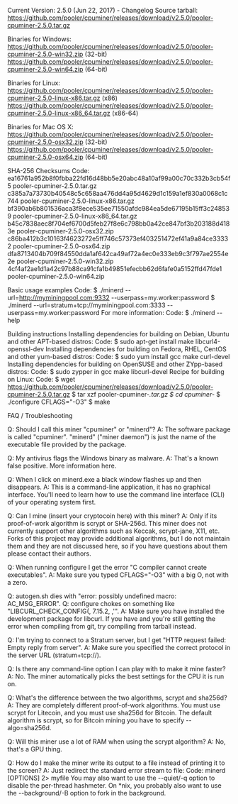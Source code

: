 Current Version: 2.5.0 (Jun 22, 2017) - Changelog
Source tarball: https://github.com/pooler/cpuminer/releases/download/v2.5.0/pooler-cpuminer-2.5.0.tar.gz

Binaries for Windows:
https://github.com/pooler/cpuminer/releases/download/v2.5.0/pooler-cpuminer-2.5.0-win32.zip (32-bit)
https://github.com/pooler/cpuminer/releases/download/v2.5.0/pooler-cpuminer-2.5.0-win64.zip  (64-bit)

Binaries for Linux:
https://github.com/pooler/cpuminer/releases/download/v2.5.0/pooler-cpuminer-2.5.0-linux-x86.tar.gz (x86)
https://github.com/pooler/cpuminer/releases/download/v2.5.0/pooler-cpuminer-2.5.0-linux-x86_64.tar.gz (x86-64)

Binaries for Mac OS X:
https://github.com/pooler/cpuminer/releases/download/v2.5.0/pooler-cpuminer-2.5.0-osx32.zip (32-bit)
https://github.com/pooler/cpuminer/releases/download/v2.5.0/pooler-cpuminer-2.5.0-osx64.zip (64-bit)

SHA-256 Checksums
Code:
ea16761a952b8f0fbba22fd16d48bb5e20abc48a10af99a00c70c332b3cb54f5  pooler-cpuminer-2.5.0.tar.gz
c385a7a73730b40548c5c658aa476dd4a95d4629d1c159a1ef830a0068c1c744  pooler-cpuminer-2.5.0-linux-x86.tar.gz
bf390ab6b801536aca3f8ece535ee71550afdc984ea5de67195b15ff3c248539  pooler-cpuminer-2.5.0-linux-x86_64.tar.gz
b45c7838aec8f704ef6700d5feb27f8e6c798bb0a42ce847bf3b203188d4183e  pooler-cpuminer-2.5.0-osx32.zip
c86ba412b3c10163f4623272e5ff746c57373ef403251472ef41a9a84ce33332  pooler-cpuminer-2.5.0-osx64.zip
dfa8713404b709f84550dda1af642ca49af72a4ec0e333eb9c3f797ae2554e2e  pooler-cpuminer-2.5.0-win32.zip
4cf4af2ae1d1a42c97b88ca91cfa1b49851efecbb62d6fafe0a5152ffd47fde1  pooler-cpuminer-2.5.0-win64.zip

Basic usage examples
Code:
$ ./minerd --url=http://myminingpool.com:9332 --userpass=my.worker:password
$ ./minerd --url=stratum+tcp://myminingpool.com:3333 --userpass=my.worker:password
For more information:
Code:
$ ./minerd --help

Building instructions
Installing dependencies for building on Debian, Ubuntu and other APT-based distros:
Code:
$ sudo apt-get install make libcurl4-openssl-dev
Installing dependencies for building on Fedora, RHEL, CentOS and other yum-based distros:
Code:
$ sudo yum install gcc make curl-devel
Installing dependencies for building on OpenSUSE and other ZYpp-based distros:
Code:
$ sudo zypper in gcc make libcurl-devel
Recipe for building on Linux:
Code:
$ wget https://github.com/pooler/cpuminer/releases/download/v2.5.0/pooler-cpuminer-2.5.0.tar.gz
$ tar xzf pooler-cpuminer-*.tar.gz
$ cd cpuminer-*
$ ./configure CFLAGS="-O3"
$ make


FAQ / Troubleshooting

Q: Should I call this miner "cpuminer" or "minerd"?
A: The software package is called "cpuminer". "minerd" ("miner daemon") is just the name of the executable file provided by the package.

Q: My antivirus flags the Windows binary as malware.
A: That's a known false positive. More information here.

Q: When I click on minerd.exe a black window flashes up and then disappears.
A: This is a command-line application, it has no graphical interface. You'll need to learn how to use the command line interface (CLI) of your operating system first.

Q: Can I mine (insert your cryptocoin here) with this miner?
A: Only if its proof-of-work algorithm is scrypt or SHA-256d. This miner does not currently support other algorithms such as Keccak, scrypt-jane, X11, etc. Forks of this project may provide additional algorithms, but I do not maintain them and they are not discussed here, so if you have questions about them please contact their authors.

Q: When running configure I get the error "C compiler cannot create executables".
A: Make sure you typed CFLAGS="-O3" with a big O, not with a zero.

Q: autogen.sh dies with "error: possibly undefined macro: AC_MSG_ERROR".
Q: configure chokes on something like "LIBCURL_CHECK_CONFIG(, 7.15.2, ,'".
A: Make sure you have installed the development package for libcurl. If you have and you're still getting the error when compiling from git, try compiling from tarball instead.

Q: I'm trying to connect to a Stratum server, but I get "HTTP request failed: Empty reply from server".
A: Make sure you specified the correct protocol in the server URL (stratum+tcp://).

Q: Is there any command-line option I can play with to make it mine faster?
A: No. The miner automatically picks the best settings for the CPU it is run on.

Q: What's the difference between the two algorithms, scrypt and sha256d?
A: They are completely different proof-of-work algorithms. You must use scrypt for Litecoin, and you must use sha256d for Bitcoin. The default algorithm is scrypt, so for Bitcoin mining you have to specify --algo=sha256d.

Q: Will this miner use a lot of RAM when using the scrypt algorithm?
A: No, that's a GPU thing.

Q: How do I make the miner write its output to a file instead of printing it to the screen?
A: Just redirect the standard error stream to file:
Code:
minerd [OPTIONS] 2> myfile
You may also want to use the --quiet/-q option to disable the per-thread hashmeter.
On *nix, you probably also want to use the --background/-B option to fork in the background.
